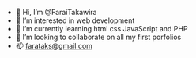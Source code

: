 - 👋 Hi, I’m @FaraiTakawira
- 👀 I’m interested in web development 
- 🌱 I’m currently learning html css JavaScript and PHP
- 💞️ I’m looking to collaborate on all my first porfolios 
- 📫 farataks@gmail.com

<!---
FaraiTakawira/FaraiTakawira is a ✨ special ✨ repository because its `README.md` (this file) appears on your GitHub profile.
You can click the Preview link to take a look at your changes.
--->
